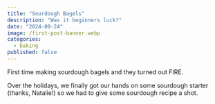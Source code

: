 ```yaml
---
title: "Sourdough Bagels"
description: "Was it beginners luck?"
date: "2024-09-24"
image: /first-post-banner.webp
categories:
  - baking
published: false
---
```


First time making sourdough bagels and they turned out FIRE.

Over the holidays, we finally got our hands on some sourdough starter (thanks,
Natalie!) so we had to give some sourdough recipe a shot.
